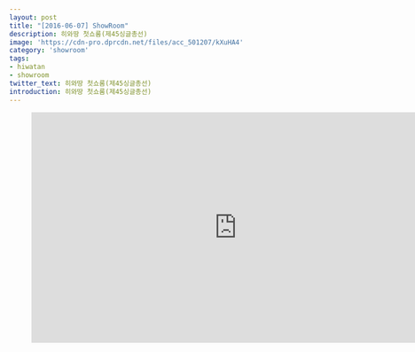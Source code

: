 ```yaml
---
layout: post
title: "[2016-06-07] ShowRoom"
description: 히와땅 첫쇼룸(제45싱글총선)
image: 'https://cdn-pro.dprcdn.net/files/acc_501207/kXuHA4'
category: 'showroom'
tags:
- hiwatan
- showroom
twitter_text: 히와땅 첫쇼룸(제45싱글총선)
introduction: 히와땅 첫쇼룸(제45싱글총선)
---
```

<figure class="video_container">
<iframe width="740" height="416" src="https://serviceapi.nmv.naver.com/flash/convertIframeTag.nhn?vid=50FC81F06F3B511CEB5556C6A3282113CD28&outKey=V128b43f63b017cca4d141a168383dac077cbc58f3651184596491a168383dac077cb" frameborder="no" scrolling="no" webkitallowfullscreen mozallowfullscreen allowfullscreen></iframe>
</figure>
